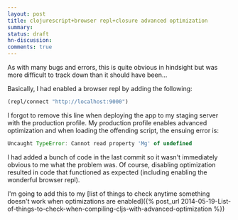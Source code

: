 ```yaml
---
layout: post
title: clojurescript+browser repl+closure advanced optimization
summary:
status: draft
hn-discussion:
comments: true
---
```


As with many bugs and errors, this is quite obvious in hindsight but was more
difficult to track down than it should have been...

Basically, I had enabled a browser repl by adding the following:

```clojure
(repl/connect "http://localhost:9000")
```

I forgot to remove this line when deploying the app to my staging server with
the production profile.  My production profile enables advanced optimization and
when loading the offending script, the ensuing error is:

```javascript
Uncaught TypeError: Cannot read property 'Mg' of undefined 
```

I had added a bunch of code in the last commit so it wasn't immediately obvious
to me what the problem was.  Of course, disabling optimization resulted in code
that functioned as expected (including enabling the wonderful browser repl).

I'm going to add this to my [list of things to check anytime something doesn't
work when optimizations are enabled]({% post_url 2014-05-19-List-of-things-to-check-when-compiling-cljs-with-advanced-optimization %})
